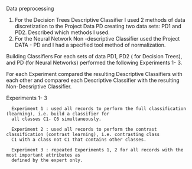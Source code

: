 
Data preprocessing

  1. For the Decision Trees Descriptive Classifier I used 2 methods of data discretization to the Project
     Data PD creating two data sets: PD1 and PD2. Described which methods I used.
  2. For the Neural Network Non -descriptive Classifier used the Project DATA - PD and I had a specified tool
     method of normalization.

Building Classifiers
  For each sets of data PD1, PD2 ( for Decision Trees), and PD (for Neural Networks) performed the
  following Experiments 1- 3.

  For each Experiment compared the resulting Descriptive Classifiers with each other and compared
  each Descriptive Classifier with the resulting Non-Decsriptive Classifier.

  Experiments 1- 3
      
      Experiment 1 : used all records to perform the full classification (learning), i.e. build a classifier for
      all classes C1- C6 simultaneously.
      
      Experiment 2 : used all records to perform the contrast classification (contrast learning), i.e. contrasting class 
      C1 with a class not C1 that contains other classes.
      
      Experiment 3 : repeated Experiments 1, 2 for all records with the most important attributes as
      defined by the expert only.

